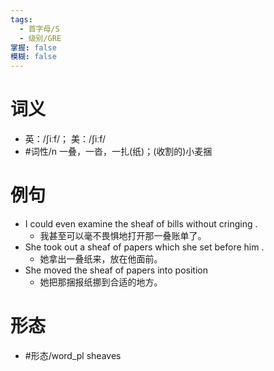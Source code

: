 ```yaml
---
tags:
  - 首字母/S
  - 级别/GRE
掌握: false
模糊: false
---
```

# 词义
- 英：/ʃiːf/； 美：/ʃiːf/
- #词性/n  一叠，一沓，一扎(纸)；(收割的)小麦捆
# 例句
- I could even examine the sheaf of bills without cringing .
	- 我甚至可以毫不畏惧地打开那一叠账单了。
- She took out a sheaf of papers which she set before him .
	- 她拿出一叠纸来，放在他面前。
- She moved the sheaf of papers into position
	- 她把那捆报纸挪到合适的地方。
# 形态
- #形态/word_pl sheaves
